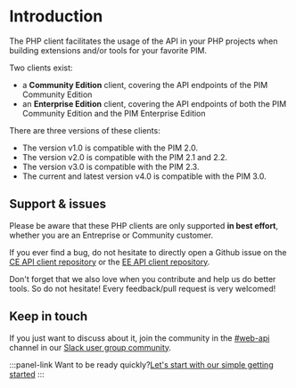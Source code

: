 # Introduction

The PHP client facilitates the usage of the API in your PHP projects when building extensions and/or tools for your favorite PIM.

Two clients exist: 
- a **Community Edition** client, covering the API endpoints of the PIM Community Edition
- an **Enterprise Edition** client, covering the API endpoints of both the PIM Community Edition and the PIM Enterprise Edition

There are three versions of these clients:
- The version v1.0 is compatible with the PIM 2.0.
- The version v2.0 is compatible with the PIM 2.1 and 2.2.
- The version v3.0 is compatible with the PIM 2.3.
- The current and latest version v4.0 is compatible with the PIM 3.0.

## Support & issues
Please be aware that these PHP clients are only supported **in best effort**, whether you are an Entreprise or Community customer.

If you ever find a bug, do not hesitate to directly open a Github issue on the [CE API client repository](https://github.com/akeneo/php-api-client) or the [EE API client repository](https://github.com/akeneo/php-api-client-ee).

Don't forget that we also love when you contribute and help us do better tools. So do not hesitate! Every feedback/pull request is very welcomed! 


## Keep in touch
If you just want to discuss about it, join the community in the [#web-api](https://akeneopim-ug.slack.com/messages/web-api/) channel in our [Slack user group community](https://akeneopim-ug.herokuapp.com/).

:::panel-link Want to be ready quickly?[Let's start with our simple getting started](/php-client/getting-started.html)
:::
